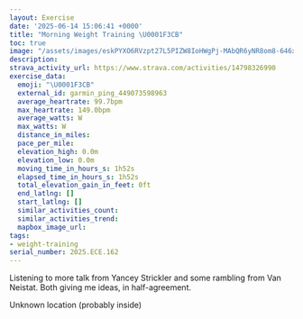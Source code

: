 ```yaml
---
layout: Exercise
date: '2025-06-14 15:06:41 +0000'
title: "Morning Weight Training \U0001F3CB️"
toc: true
image: "/assets/images/eskPYXO6RVzpt27L5PIZW8IoHWgPj-MAbQR6yNR8om8-646x2048.jpg.jpeg"
description:
strava_activity_url: https://www.strava.com/activities/14798326990
exercise_data:
  emoji: "\U0001F3CB️"
  external_id: garmin_ping_449073598963
  average_heartrate: 99.7bpm
  max_heartrate: 149.0bpm
  average_watts: W
  max_watts: W
  distance_in_miles:
  pace_per_mile:
  elevation_high: 0.0m
  elevation_low: 0.0m
  moving_time_in_hours_s: 1h52s
  elapsed_time_in_hours_s: 1h52s
  total_elevation_gain_in_feet: 0ft
  end_latlng: []
  start_latlng: []
  similar_activities_count:
  similar_activities_trend:
  mapbox_image_url:
tags:
- weight-training
serial_number: 2025.ECE.162
---
```

Listening to more talk from Yancey Strickler and some rambling from Van Neistat. Both giving me ideas, in half-agreement.

Unknown location (probably inside)
